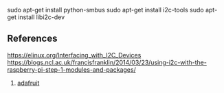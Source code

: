 sudo apt-get install python-smbus
sudo apt-get install i2c-tools
sudo apt-get install libi2c-dev

## References

https://elinux.org/Interfacing_with_I2C_Devices
https://blogs.ncl.ac.uk/francisfranklin/2014/03/23/using-i2c-with-the-raspberry-pi-step-1-modules-and-packages/

1. [adafruit](https://learn.adafruit.com/circuitpython-libraries-on-linux-and-the-nvidia-jetson-nano?view=all)